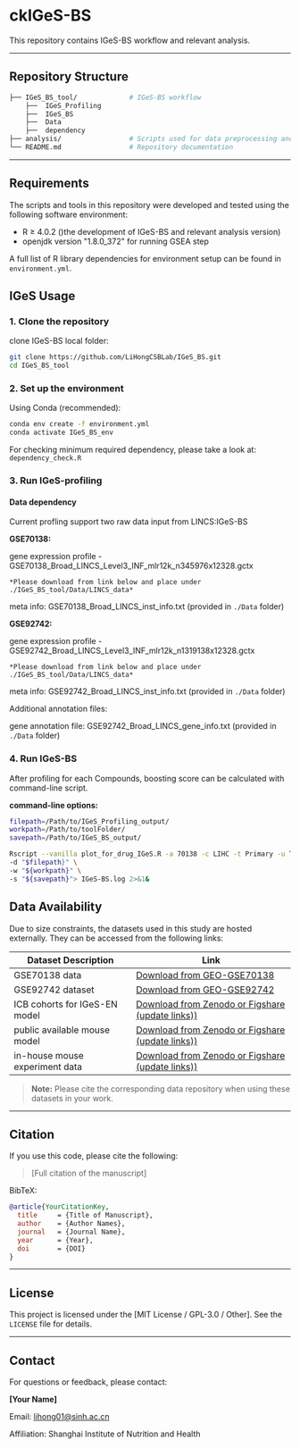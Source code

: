 # ckIGeS-BS

This repository contains IGeS-BS workflow and relevant analysis.

---

## Repository Structure

```bash
├── IGeS_BS_tool/             # IGeS-BS workflow
	├──  IGeS_Profiling   
	├──  IGeS_BS
	├──  Data	  
	├──  dependency
├── analysis/                 # Scripts used for data preprocessing and constructing IGeS-BS and result analysis
└── README.md                 # Repository documentation
```

---

## Requirements

The scripts and tools in this repository were developed and tested using the following software environment:

* R ≥ 4.0.2 ()the development of IGeS-BS and relevant analysis version)
* openjdk version "1.8.0_372" for running GSEA step

A full list of R library dependencies for environment setup can be found in `environment.yml`.

## IGeS Usage

### 1. Clone the repository

clone IGeS-BS local folder:

```bash
git clone https://github.com/LiHongCSBLab/IGeS_BS.git
cd IGeS_BS_tool
```

### 2. Set up the environment

Using Conda (recommended):

```bash
conda env create -f environment.yml
conda activate IGeS_BS_env
```

For checking minimum required dependency, please take a look at: `dependency_check.R`

### 3. Run IGeS-profiling

#### Data dependency

Current profling support two raw data input from LINCS:IGeS-BS

**GSE70138:**

gene expression profile - GSE70138_Broad_LINCS_Level3_INF_mlr12k_n345976x12328.gctx

    *Please download from link below and place under ./IGeS_BS_tool/Data/LINCS_data*

meta info: GSE70138_Broad_LINCS_inst_info.txt (provided in `./Data` folder)

**GSE92742:**

gene expression profile - GSE92742_Broad_LINCS_Level3_INF_mlr12k_n1319138x12328.gctx

    *Please download from link below and place under ./IGeS_BS_tool/Data/LINCS_data*

meta info: GSE92742_Broad_LINCS_inst_info.txt (provided in `./Data` folder)

Additional annotation files:

gene annotation file: GSE92742_Broad_LINCS_gene_info.txt (provided in `./Data` folder)

### 4. Run IGeS-BS

After profiling for each Compounds, boosting score can be calculated with command-line script.

**command-line options:**

```bash
filepath=/Path/to/IGeS_Profiling_output/
workpath=/Path/to/toolFolder/
savepath=/Path/to/IGeS_BS_output/

Rscript --vanilla plot_for_drug_IGeS.R -a 70138 -c LIHC -t Primary -u TUMERIC -f FALSE \
-d "$filepath}" \
-w "${workpath}" \
-s "${savepath}"> IGeS-BS.log 2>&1&

```

## Data Availability

Due to size constraints, the datasets used in this study are hosted externally. They can be accessed from the following links:

| Dataset Description             | Link                                                                                   |
| ------------------------------- | -------------------------------------------------------------------------------------- |
| GSE70138 data                   | [Download from GEO-GSE70138](https://www.ncbi.nlm.nih.gov/geo/query/acc.cgi?acc=GSE70138) |
| GSE92742 dataset                | [Download from GEO-GSE92742](https://www.ncbi.nlm.nih.gov/geo/query/acc.cgi?acc=GSE92742) |
| ICB cohorts for IGeS-EN model   | [Download from Zenodo or Figshare (update links))](https://figshare.com/...)              |
| public available mouse model    | [Download from Zenodo or Figshare (update links))](https://figshare.com/...)              |
| in-house mouse experiment data | [Download from Zenodo or Figshare (update links))](https://figshare.com/...)              |

> **Note:** Please cite the corresponding data repository when using these datasets in your work.

---

## Citation

If you use this code, please cite the following:

> [Full citation of the manuscript]

BibTeX:

```bibtex
@article{YourCitationKey,
  title     = {Title of Manuscript},
  author    = {Author Names},
  journal   = {Journal Name},
  year      = {Year},
  doi       = {DOI}
}
```

---

## License

This project is licensed under the [MIT License / GPL-3.0 / Other]. See the `LICENSE` file for details.

---

## Contact

For questions or feedback, please contact:

**[Your Name]**

Email: lihong01@sinh.ac.cn

Affiliation: Shanghai Institute of Nutrition and Health
